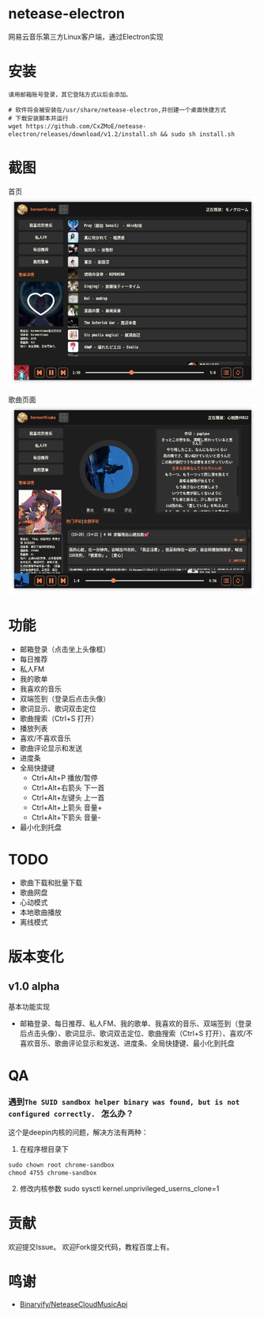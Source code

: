 # netease-electron
网易云音乐第三方Linux客户端，通过Electron实现

# 安装

`请用邮箱账号登录，其它登陆方式以后会添加。`
``` shell
# 软件将会被安装在/usr/share/netease-electron,并创建一个桌面快捷方式
# 下载安装脚本并运行
wget https://github.com/CxZMoE/netease-electron/releases/download/v1.2/install.sh && sudo sh install.sh
```

# 截图

首页
![首页](https://github.com/CxZMoE/netease-electron/raw/master/preview/netease-electron-home.png)

歌曲页面
![歌曲页面](https://github.com/CxZMoE/netease-electron/raw/master/preview/netease-electron-music.png)

# 功能

+ 邮箱登录（点击坐上头像框）
+ 每日推荐
+ 私人FM
+ 我的歌单
+ 我喜欢的音乐
+ 双端签到（登录后点击头像）
+ 歌词显示、歌词双击定位
+ 歌曲搜索（Ctrl+S 打开）
+ 播放列表
+ 喜欢/不喜欢音乐
+ 歌曲评论显示和发送
+ 进度条
+ 全局快捷键
    + Ctrl+Alt+P 播放/暂停
    + Ctrl+Alt+右箭头 下一首
    + Ctrl+Alt+左键头 上一首
    + Ctrl+Alt+上箭头 音量+
    + Ctrl+Alt+下箭头 音量-
+ 最小化到托盘

# TODO

+ 歌曲下载和批量下载
+ 歌曲网盘
+ 心动模式
+ 本地歌曲播放
+ 离线模式

# 版本变化
## v1.0 alpha

基本功能实现
+ 邮箱登录、每日推荐、私人FM、我的歌单、我喜欢的音乐、双端签到（登录后点击头像）、歌词显示、歌词双击定位、歌曲搜索（Ctrl+S 打开）、喜欢/不喜欢音乐、歌曲评论显示和发送、进度条、全局快捷键、最小化到托盘

# QA
### 遇到`The SUID sandbox helper binary was found, but is not configured correctly. ` 怎么办？
这个是deepin内核的问题，解决方法有两种：
1. 在程序根目录下
``` shell
sudo chown root chrome-sandbox
chmod 4755 chrome-sandbox
```
2. 修改内核参数 sudo sysctl kernel.unprivileged_userns_clone=1

# 贡献
欢迎提交Issue。
欢迎Fork提交代码，教程百度上有。

# 鸣谢
+ [Binaryify/NeteaseCloudMusicApi](https://github.com/Binaryify/NeteaseCloudMusicApi)
